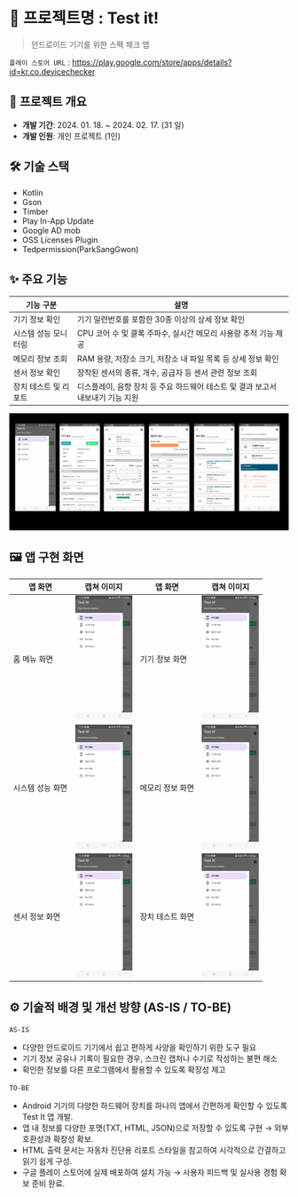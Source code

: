 # 📌 프로젝트명 : Test it!

> 안드로이드 기기를 위한 스펙 체크 앱
 
`플레이 스토어 URL` : https://play.google.com/store/apps/details?id=kr.co.devicechecker


## 📂 프로젝트 개요

- **개발 기간**: 2024. 01. 18. ~ 2024. 02. 17. (31 일)
- **개발 인원**: 개인 프로젝트 (1인)


## 🛠️ 기술 스택

<ul>
 <li>Kotlin</li>
 <li>Gson</li>
 <li>Timber</li>
 <li>Play In-App Update</li>
 <li>Google AD mob</li>
 <li> OSS Licenses Plugin</li>
 <li>Tedpermission(ParkSangGwon)</li> 
</ul>

## ✨ 주요 기능

| 기능 구분             | 설명 |
|----------------------|------|
| 기기 정보 확인       | 기기 일련번호를 포함한 30종 이상의 상세 정보 확인 |
| 시스템 성능 모니터링 | CPU 코어 수 및 클록 주파수, 실시간 메모리 사용량 추적 기능 제공 |
| 메모리 정보 조회     | RAM 용량, 저장소 크기, 저장소 내 파일 목록 등 상세 정보 확인 |
| 센서 정보 확인       | 장착된 센서의 종류, 개수, 공급자 등 센서 관련 정보 조회 |
| 장치 테스트 및 리포트 | 디스플레이, 음향 장치 등 주요 하드웨어 테스트 및 결과 보고서 내보내기 기능 지원 |

![](./image/screen_001.png)


## 🖼️ 앱 구현 화면

| 앱 화면 | 캡쳐 이미지 | 앱 화면 | 캡쳐 이미지 |
|------------|-------------|-------------|-------------|
| 홈 메뉴 화면 | ![홈 메뉴 화면](./image/app_001.jpg) | 기기 정보 화면 | ![기기 정보 화면](./image/app_001.jpg) |
| 시스템 성능 화면 | ![시스템 성능 화면](./image/app_001.jpg) | 메모리 정보 화면 | ![시스템 성능 화면](./image/app_001.jpg) |
| 센서 정보 화면 | ![센서 정보 화면](./image/app_001.jpg) | 장치 테스트 화면 | ![장치 테스트 화면](./image/app_001.jpg) |


## ⚙️ 기술적 배경 및 개선 방향 (AS-IS / TO-BE)

`AS-IS`
- 다양한 안드로이드 기기에서 쉽고 편하게 사양을 확인하기 위한 도구 필요
- 기기 정보 공유나 기록이 필요한 경우, 스크린 캡처나 수기로 작성하는 불편 해소
- 확인한 정보를 다른 프로그램에서 활용할 수 있도록 확장성 제고

`TO-BE`
- Android 기기의 다양한 하드웨어 장치를 하나의 앱에서 간편하게 확인할 수 있도록 Test It 앱 개발.
- 앱 내 정보를 다양한 포맷(TXT, HTML, JSON)으로 저장할 수 있도록 구현 → 외부 호환성과 확장성 확보.
- HTML 출력 문서는 자동차 진단용 리포트 스타일을 참고하여 시각적으로 간결하고 읽기 쉽게 구성.
- 구글 플레이 스토어에 실제 배포하여 설치 가능 → 사용자 피드백 및 실사용 경험 확보 준비 완료.

